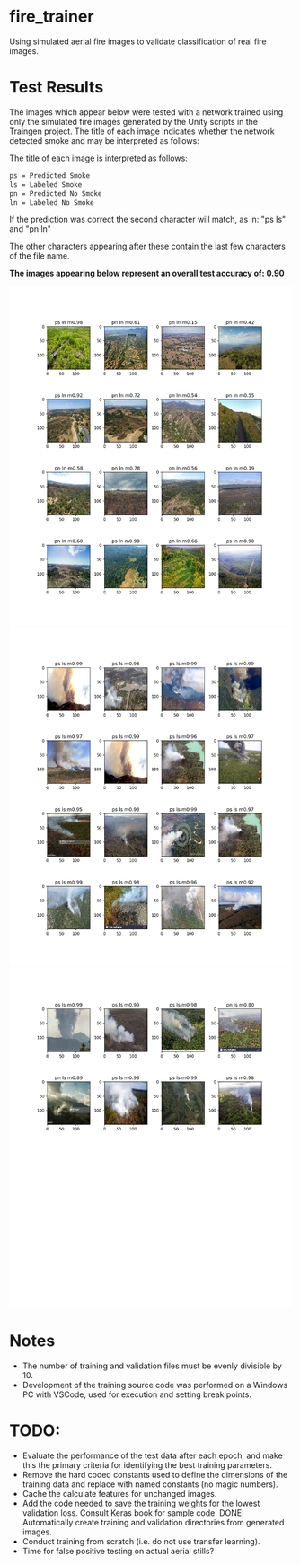 # fire_trainer
Using simulated aerial fire images to validate classification of real fire images.

# Test Results
The images which appear below were tested with a network trained using only the simulated fire
images generated by the Unity scripts in the Traingen project.  The title of each image indicates
whether the network detected smoke and may be interpreted as follows:


The title of each image is interpreted as follows:
```
ps = Predicted Smoke
ls = Labeled Smoke
pn = Predicted No Smoke
ln = Labeled No Smoke
```

If the prediction was correct the second character will match, as in: "ps ls" and "pn ln"

The other characters appearing after these contain the last few characters of the file name. 

**The images appearing below represent an overall test accuracy of: 0.90**

![Page 1](test_results_figure_1.jpg)
![Page 2](test_results_figure_2.jpg)
![Page 3](test_results_figure_3.jpg)

# Notes
- The number of training and validation files must be evenly divisible by 10.
- Development of the training source code was performed on a Windows PC with VSCode,
used for execution and setting break points.

# TODO:
- Evaluate the performance of the test data after each epoch, and make this the primary
  criteria for identifying the best training parameters.
- Remove the hard coded constants used to define the dimensions of the training data and
  replace with named constants (no magic numbers).
- Cache the calculate features for unchanged images.
- Add the code needed to save the training weights for the lowest validation loss. 
  Consult Keras book for sample code.
DONE: Automatically create training and validation directories from generated images.
- Conduct training from scratch (i.e. do not use transfer learning).
- Time for false positive testing on actual aerial stills?
